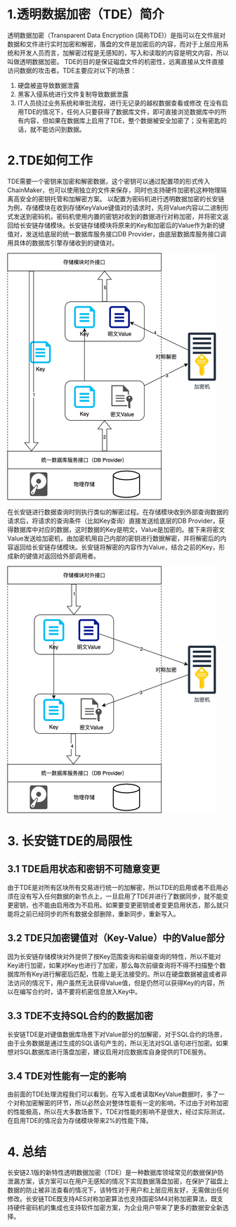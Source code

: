 # 1.透明数据加密（TDE）简介
透明数据加密（Transparent Data Encryption (简称TDE)）是指可以在文件层对数据和文件进行实时加密和解密，落盘的文件是加密后的内容，而对于上层应用系统和开发人员而言，加解密过程是无感知的，写入和读取的内容是明文内容，所以叫做透明数据加密。
TDE的目的是保证磁盘文件的机密性，远离直接从文件直接访问数据的攻击者。TDE主要应对以下的场景：
1. 硬盘被盗导致数据泄露
2. 黑客入侵系统进行文件复制导致数据泄露
3. IT人员绕过业务系统和审批流程，进行无记录的越权数据查看或修改
在没有启用TDE的情况下，任何人只要获得了数据库文件，即可直接浏览数据库中的所有内容，但如果在数据库上启用了TDE，整个数据被安全加密了；没有密匙的话，就不能访问到数据。
# 2.TDE如何工作
TDE需要一个密钥来加密和解密数据，这个密钥可以通过配置项的形式传入ChainMaker，也可以使用独立的文件来保存，同时也支持硬件加密机这种物理隔离高安全的密钥托管和加解密方案。
以配置为密码机进行透明数据加密的长安链为例，存储模块在收到存储KeyValue键值对的请求时，先将Value内容以二进制形式发送到密码机，密码机使用内置的密钥对收到的数据进行对称加密，并将密文返回给长安链存储模块。长安链存储模块将原来的Key和加密后的Value作为新的键值对，发送给底层的统一数据库服务接口DB Provider，由底层数据库服务接口调用具体的数据库引擎存储收到的键值对。

![](../images/TDE-GetData.png)

在长安链进行数据查询时则执行类似的解密过程。在存储模块收到外部查询数据的请求后，将请求的查询条件（比如Key查询）直接发送给底层的DB Provider，获得数据库中对应的数据，这时数据的Key是明文，Value是加密的。接下来将密文Value发送给加密机，由加密机用自己内部的密钥进行数据解密，并将解密后的内容返回给长安链存储模块。长安链将解密的内容作为Value，结合之前的Key，形成新的键值对返回给外部调用者。

![](../images/TDE-PutData.png)

# 3. 长安链TDE的局限性
## 3.1 TDE启用状态和密钥不可随意变更
由于TDE是对所有区块所有交易进行统一的加解密，所以TDE的启用或者不启用必须在没有写入任何数据的新节点上，一旦启用了TDE并进行了数据同步，就不能变更密钥，也不能由启用改为不启用。如果要变更密钥或者变更启用状态，那么就只能将之前已经同步的所有数据全部删除，重新同步，重新写入。
## 3.2 TDE只加密键值对（Key-Value）中的Value部分
因为长安链存储模块对外提供了按Key范围查询和前缀查询的特性，所以不能对Key进行加密，如果对Key也进行了加密，那么每次前缀查询将不得不扫描整个数据库所有Key进行解密后匹配，性能上是无法接受的。所以在硬盘数据被盗或者非法访问的情况下，用户虽然无法获得Value值，但是仍然可以获得Key的内容，所以在编写合约时，请不要将机密信息放入Key中。
## 3.3 TDE不支持SQL合约的数据加密
长安链TDE是对键值数据库场景下对Value部分的加解密，对于SQL合约的场景，由于业务数据是通过生成的SQL语句产生的，所以无法对SQL语句进行加密。如果想对SQL数据库进行落盘加密，建议启用对应数据库自身提供的TDE服务。
## 3.4 TDE对性能有一定的影响
由前面的TDE处理流程我们可以看到，在写入或者读取KeyValue数据时，多了一个对称加密解密的环节，所以必然会对整体性能有一定的影响，不过由于对称加密的性能极高，所以在大多数场景下，TDE对性能的影响不是很大，经过实际测试，在启用TDE的情况会为存储模块带来2%的性能下降。
# 4. 总结
长安链2.1版的新特性透明数据加密（TDE）是一种数据库领域常见的数据保护防泄漏方案，该方案可以在用户无感知的情况下实现数据落盘加密，在保护了磁盘上数据的防止被非法查看的情况下，该特性对于用户和上层应用友好，无需做出任何修改。长安链TDE既支持AES对称加密算法也支持国密SM4对称加密算法，既支持硬件密码机的集成也支持软件加密方案，为企业用户带来了更多的数据安全新选择。
